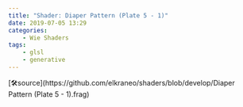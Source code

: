 ```yaml
---
title: "Shader: Diaper Pattern (Plate 5 - 1)"
date: 2019-07-05 13:29
categories:
	- Wie Shaders
tags:
	- glsl
	- generative
---
```


<section>
	<canvas class="glslCanvas" data-fragment-url="https://raw.githubusercontent.com/elkraneo/shaders/develop/Diaper Pattern (Plate 5 - 1).frag">
	</canvas>
</section>
[🛠source](https://github.com/elkraneo/shaders/blob/develop/Diaper Pattern (Plate 5 - 1).frag)